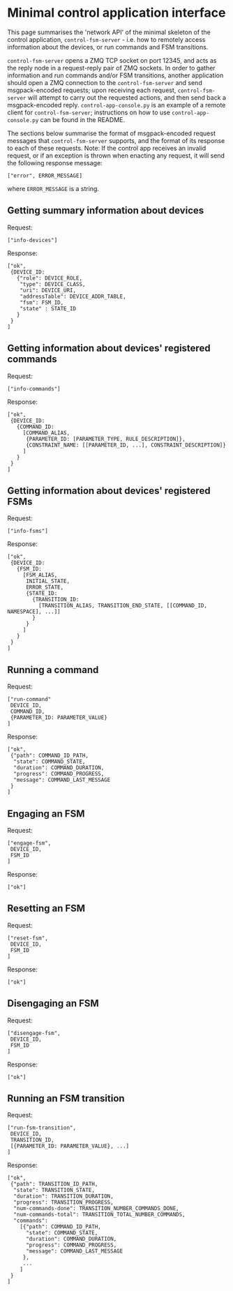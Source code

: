 # Minimal control application interface

This page summarises the 'network API' of the minimal skeleton of the control application, `control-fsm-server` - i.e. how to remotely access information about the devices, or run commands and FSM transitions.

`control-fsm-server` opens a ZMQ TCP socket on port 12345, and acts as the reply node in a request-reply pair of ZMQ sockets. In order to gather information and run commands and/or FSM transitions, another application should open a ZMQ connection to the `control-fsm-server` and send msgpack-encoded requests; upon receiving each request, `control-fsm-server` will attempt to carry out the requested actions, and then send back a msgpack-encoded reply. `control-app-console.py` is an example of a remote client for `control-fsm-server`; instructions on how to use `control-app-console.py` can be found in the README.

The sections below summarise the format of msgpack-encoded request messages that `control-fsm-server` supports, and the format of its response to each of these requests. Note: If the control app receives an invalid request, or if an exception is thrown when enacting any request, it will send the following response message:
```
["error", ERROR_MESSAGE]
```
where `ERROR_MESSAGE` is a string.


## Getting summary information about devices

Request:
```
["info-devices"]
```

Response:
```
["ok",
 {DEVICE_ID:
   {"role": DEVICE_ROLE,
    "type": DEVICE_CLASS,
    "uri": DEVICE_URI,
    "addressTable": DEVICE_ADDR_TABLE,
    "fsm": FSM_ID,
    "state" : STATE_ID
   }
 }
]
```


## Getting information about devices' registered commands

Request:
```
["info-commands"]
```

Response:
```
["ok",
 {DEVICE_ID:
   {COMMAND_ID:
     [COMMAND_ALIAS,
      {PARAMETER_ID: [PARAMETER_TYPE, RULE_DESCRIPTION]},
      {CONSTRAINT_NAME: [[PARAMETER_ID, ...], CONSTRAINT_DESCRIPTION]}
     ]
   }
 }
]
```


## Getting information about devices' registered FSMs

Request:
```
["info-fsms"]
```

Response:
```
["ok",
 {DEVICE_ID:
   {FSM_ID:
     [FSM_ALIAS,
      INITIAL_STATE,
      ERROR_STATE,
      {STATE_ID:
        {TRANSITION_ID:
          [TRANSITION_ALIAS, TRANSITION_END_STATE, [[COMMAND_ID, NAMESPACE], ...]]
        }
      }
     ]
   }
 }
]
```

## Running a command

Request:
```
["run-command"
 DEVICE_ID,
 COMMAND_ID,
 {PARAMETER_ID: PARAMETER_VALUE}
]
```

Response:
```
["ok",
 {"path": COMMAND_ID_PATH,
  "state": COMMAND_STATE,
  "duration": COMMAND_DURATION,
  "progress": COMMAND_PROGRESS,
  "message": COMMAND_LAST_MESSAGE
 }
]
```

## Engaging an FSM

Request:
```
["engage-fsm",
 DEVICE_ID,
 FSM_ID
]
```

Response:
```
["ok"]
```


## Resetting an FSM

Request:
```
["reset-fsm",
 DEVICE_ID,
 FSM_ID
]
```

Response:
```
["ok"]
```

## Disengaging an FSM

Request:
```
["disengage-fsm",
 DEVICE_ID,
 FSM_ID
]
```

Response:
```
["ok"]
```


## Running an FSM transition

Request:
```
["run-fsm-transition",
 DEVICE_ID,
 TRANSITION_ID,
 [{PARAMETER_ID: PARAMETER_VALUE}, ...]
]
```

Response:
```
["ok",
 {"path": TRANSITION_ID_PATH,
  "state": TRANSITION_STATE,
  "duration": TRANSITION_DURATION,
  "progress": TRANSITION_PROGRESS,
  "num-commands-done": TRANSITION_NUMBER_COMMANDS_DONE,
  "num-commands-total": TRANSITION_TOTAL_NUMBER_COMMANDS,
  "commands": 
    [{"path": COMMAND_ID_PATH,
      "state": COMMAND_STATE,
      "duration": COMMAND_DURATION,
      "progress": COMMAND_PROGRESS,
      "message": COMMAND_LAST_MESSAGE
     },
     ...
    ]
 }
]
```
